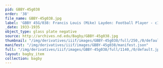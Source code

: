 ```yaml
---
pid: GBBY-45g038
order: '38'
file_name: GBBY-45g038.jpg
label: 'GBBY 45G/038: Francis Louis (Mike) Layden: Football Player - c1933-1935'
_date: 1933-1935
object_type: glass plate negative
source: http://archives.nd.edu/Bagby/GBBY-45g038.jpg
thumbnail: "/img/derivatives/iiif/images/GBBY-45g038/full/250,/0/default.jpg"
manifest: "/img/derivatives/iiif/images/GBBY-45g038/manifest.json"
full: "/img/derivatives/iiif/images/GBBY-45g038/full/1140,/0/default.jpg"
layout: bagby_item
collection: bagby
---
```

